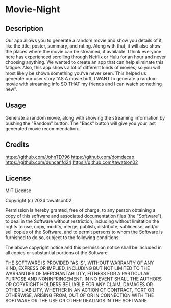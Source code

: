 # Movie-Night

## Description
Our app allows you to generate a random movie and show you details of it, like the title, poster, summary, and rating. Along with that, it will also show the places where the movie can be streamed, if available. I think everyone here has experienced scrolling through Netflix or Hulu for an hour and never choosing anything. We wanted to create an app that can help eliminate this fatigue. Also, this app shows a lot of different kinds of movies, so you will most likely be shown something you’ve never seen. This helped us generate our user story “AS A movie buff, I WANT to generate a random movie with streaming info SO THAT my friends and I can watch something new”.



## Usage
Generate a random movie, along with showing the streaming information by pushing the "Random" button. The "Back" button will give you your last generated movie recommendation.

## Credits

https://github.com/JohnTD796
https://github.com/domdecap
https://github.com/duncanfd24
https://github.com/tawatson02
## License
MIT License

Copyright (c) 2024 tawatson02

Permission is hereby granted, free of charge, to any person obtaining a copy
of this software and associated documentation files (the "Software"), to deal
in the Software without restriction, including without limitation the rights
to use, copy, modify, merge, publish, distribute, sublicense, and/or sell
copies of the Software, and to permit persons to whom the Software is
furnished to do so, subject to the following conditions:

The above copyright notice and this permission notice shall be included in all
copies or substantial portions of the Software.

THE SOFTWARE IS PROVIDED "AS IS", WITHOUT WARRANTY OF ANY KIND, EXPRESS OR
IMPLIED, INCLUDING BUT NOT LIMITED TO THE WARRANTIES OF MERCHANTABILITY,
FITNESS FOR A PARTICULAR PURPOSE AND NONINFRINGEMENT. IN NO EVENT SHALL THE
AUTHORS OR COPYRIGHT HOLDERS BE LIABLE FOR ANY CLAIM, DAMAGES OR OTHER
LIABILITY, WHETHER IN AN ACTION OF CONTRACT, TORT OR OTHERWISE, ARISING FROM,
OUT OF OR IN CONNECTION WITH THE SOFTWARE OR THE USE OR OTHER DEALINGS IN THE
SOFTWARE.
